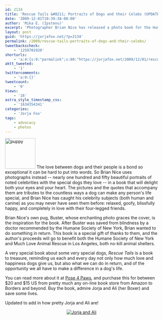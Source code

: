 ```yaml
---
id: 2134
title: 'Rescue Tails &#8211; Portraits of Dogs and their Celebs (UPDATED!)'
date: '2009-12-01T10:39:38-08:00'
author: 'Mika E. (Ipstenu)'
excerpt: 'Photographer Brian Nice has released a photo book for the Humane Society of dogs who just happen to live with famous people, including Jorja Fox. <em>Updated Dec 2nd with a picture of Jorja and Ali.</em>'
layout: post
guid: 'https://jorjafox.net/?p=2134'
permalink: /2009/rescue-tails-portraits-of-dogs-and-their-celebs/
tweetbackscheck:
    - '1259701920'
shorturls:
    - 'a:4:{s:9:"permalink";s:80:"https://jorjafox.net/2009/12/01/rescue-tails-portraits-of-dogs-and-their-celebs/";s:7:"tinyurl";s:26:"http://tinyurl.com/y8fk4jp";s:4:"isgd";s:18:"http://is.gd/5930R";s:5:"bitly";s:20:"http://bit.ly/7HeJZ1";}'
aktt_tweeted:
    - '1'
twittercomments:
    - 'a:0:{}'
tweetcount:
    - '0'
Views:
    - '16'
astra_style_timestamp_css:
    - '1634354341'
categories:
    - 'Jorja Fox'
tags:
    - advocacy
    - photos
---
```


<a href="//static.jorjafox.net/wordpress/2009/11/puppy.jpg"><img src="//static.jorjafox.net/wordpress/2009/11/puppy-100x100.jpg" alt="puppy" title="puppy" width="100" height="100" class="alignleft size-thumbnail wp-image-2135" /></a> The love between dogs and their people is a bond so exceptional it can be hard to put into words. So Brian Nice uses photographs instead -- nearly one hundred and fifty beautiful portraits of noted celebrities with the special dogs they love -- in a book that will delight both your eyes and your heart. The pictures and the quotes that accompany them are tributes to the countless ways a dog can make any person's life special, and Brian Nice has caught his celebrity subjects (both human and canine) as you may never have seen them before: relaxed, goofy, blissfully happy, and completely in love with their four-legged friends.

Brian Nice's own pug, Buster, whose enchanting photo graces the cover, is the inspiration for the book. After Buster was saved from blindness by a doctor recommended by the Humane Society of New York, Brian wanted to do something in return. This book is a special gift of thanks to them, and the author's proceeds will go to benefit both the Humane Society of New York and Much Love Animal Rescue in Los Angeles, both no-kill animal shelters.

A very special book about some very special dogs, <em>Rescue Tails</em> is a book to treasure, reminding us each and every day not only how much love and happiness dogs give us, but also what we can do in return, and of the opportunity we all have to make a difference in a dog's life. 

You can read more about it at <a href="http://www.pose4paws.com/">Pose 4 Paws</a>, and purchase this for between $20 and $15 US from pretty much any on-line book store from Amazon to Borders and beyond. Buy the book, admire Jorja and Ali (her Boxer) and save some lives.

Updated to add in how pretty Jorja and Ali are!
<center><a href="https://jorjafox.net/gallery/pro/advocacy/20091200-rescue/jorja-ali.jpg"><img class="ZenphotoPress_thumb " alt="Jorja and Ali" title="Jorja and Ali" src="https://jorjafox.net/gallery/cache/pro/advocacy/20091200-rescue/jorja-ali_200_cw200_ch200_thumb.jpg"  /></a></center>